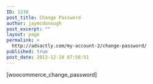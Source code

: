 ```yaml
---
ID: 1238
post_title: Change Password
author: jaymcdonough
post_excerpt: ""
layout: page
permalink: >
  http://adsactly.com/my-account-2/change-password/
published: true
post_date: 2013-12-18 07:56:51
---
```

[woocommerce_change_password]